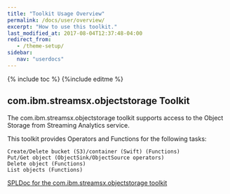 ```yaml
---
title: "Toolkit Usage Overview"
permalink: /docs/user/overview/
excerpt: "How to use this toolkit."
last_modified_at: 2017-08-04T12:37:48-04:00
redirect_from:
   - /theme-setup/
sidebar:
   nav: "userdocs"
---
```

{% include toc %}
{%include editme %}

## com.ibm.streamsx.objectstorage Toolkit

The com.ibm.streamsx.objectstorage toolkit supports access to the Object Storage from Streaming Analytics service.

This toolkit provides Operators and Functions for the following tasks:

    Create/Delete bucket (S3)/container (Swift) (Functions)
    Put/Get object (ObjectSink/ObjectSource operators)
    Delete object (Functions)
    List objects (Functions)


[SPLDoc for the com.ibm.streamsx.objectstorage toolkit](https://ibmstreams.github.io/streamsx.objectstorage/doc/spldoc/html/tk$com.ibm.streamsx.objectstorage/tk$com.ibm.streamsx.objectstorage.html)


